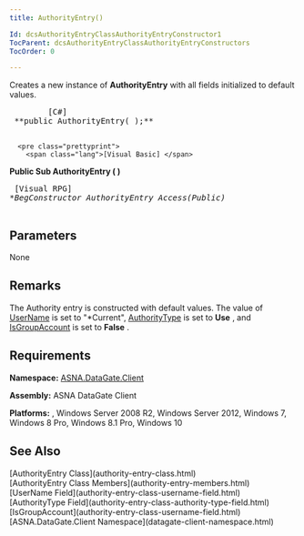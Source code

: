 ```yaml
---
title: AuthorityEntry()

Id: dcsAuthorityEntryClassAuthorityEntryConstructor1
TocParent: dcsAuthorityEntryClassAuthorityEntryConstructors
TocOrder: 0

---
```


Creates a new instance of <span> **AuthorityEntry** </span> with all fields initialized to default values.
<pre class="prettyprint">
        <span class="lang">[C#]</span>
 **public AuthorityEntry( );** 
      </pre>
      <pre class="prettyprint">
        <span class="lang">[Visual Basic] </span>
 **Public Sub AuthorityEntry ( 
)** 
      </pre>
      <pre class="prettyprint">
        <span class="lang">[Visual RPG]</span>
 **BegConstructor AuthorityEntry Access(*Public)<br />**     </pre>
      <span/>

## Parameters

<span>None</span>

## Remarks

The Authority entry is constructed with default values. The value of [UserName](authority-entry-class-username-field.html) is set to "*Current", [AuthorityType](authority-entry-class-authority-type-field.html) is set to **Use** , and [IsGroupAccount](authority-entry-class-username-field.html) is set to **False** .
## Requirements

**Namespace:** [ASNA.DataGate.Client](datagate-client-namespace.html) 

**Assembly:** ASNA DataGate Client

**Platforms:** , Windows Server 2008 R2, Windows Server 2012, Windows 7, Windows 8 Pro, Windows 8.1 Pro, Windows 10
## See Also

<dl />
      [AuthorityEntry Class](authority-entry-class.html)
      <br />
      [AuthorityEntry Class Members](authority-entry-members.html)
      <br />
      [UserName Field](authority-entry-class-username-field.html)
      <br />
      [AuthorityType Field](authority-entry-class-authority-type-field.html)
      <br />
      [IsGroupAccount](authority-entry-class-username-field.html)
      <br />
      [ASNA.DataGate.Client Namespace](datagate-client-namespace.html)


